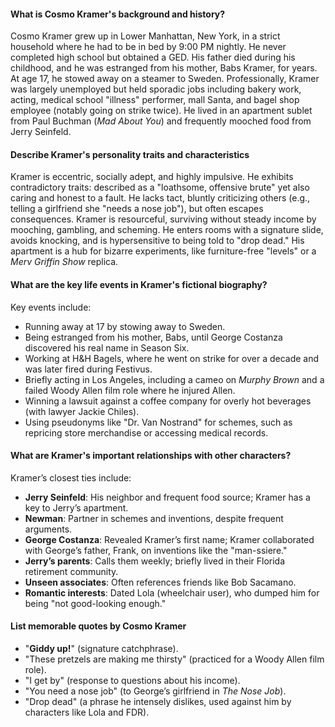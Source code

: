 #### What is Cosmo Kramer's background and history?
Cosmo Kramer grew up in Lower Manhattan, New York, in a strict household where he had to be in bed by 9:00 PM nightly. He never completed high school but obtained a GED. His father died during his childhood, and he was estranged from his mother, Babs Kramer, for years. At age 17, he stowed away on a steamer to Sweden. Professionally, Kramer was largely unemployed but held sporadic jobs including bakery work, acting, medical school "illness" performer, mall Santa, and bagel shop employee (notably going on strike twice). He lived in an apartment sublet from Paul Buchman (*Mad About You*) and frequently mooched food from Jerry Seinfeld.

#### Describe Kramer's personality traits and characteristics
Kramer is eccentric, socially adept, and highly impulsive. He exhibits contradictory traits: described as a "loathsome, offensive brute" yet also caring and honest to a fault. He lacks tact, bluntly criticizing others (e.g., telling a girlfriend she "needs a nose job"), but often escapes consequences. Kramer is resourceful, surviving without steady income by mooching, gambling, and scheming. He enters rooms with a signature slide, avoids knocking, and is hypersensitive to being told to "drop dead." His apartment is a hub for bizarre experiments, like furniture-free "levels" or a *Merv Griffin Show* replica.

#### What are the key life events in Kramer's fictional biography?
Key events include:  
- Running away at 17 by stowing away to Sweden.  
- Being estranged from his mother, Babs, until George Costanza discovered his real name in Season Six.  
- Working at H&H Bagels, where he went on strike for over a decade and was later fired during Festivus.  
- Briefly acting in Los Angeles, including a cameo on *Murphy Brown* and a failed Woody Allen film role where he injured Allen.  
- Winning a lawsuit against a coffee company for overly hot beverages (with lawyer Jackie Chiles).  
- Using pseudonyms like "Dr. Van Nostrand" for schemes, such as repricing store merchandise or accessing medical records.

#### What are Kramer's important relationships with other characters?
Kramer’s closest ties include:  
- **Jerry Seinfeld**: His neighbor and frequent food source; Kramer has a key to Jerry’s apartment.  
- **Newman**: Partner in schemes and inventions, despite frequent arguments.  
- **George Costanza**: Revealed Kramer’s first name; Kramer collaborated with George’s father, Frank, on inventions like the "man-ssiere."  
- **Jerry’s parents**: Calls them weekly; briefly lived in their Florida retirement community.  
- **Unseen associates**: Often references friends like Bob Sacamano.  
- **Romantic interests**: Dated Lola (wheelchair user), who dumped him for being "not good-looking enough."

#### List memorable quotes by Cosmo Kramer
- "**Giddy up!**" (signature catchphrase).  
- "These pretzels are making me thirsty" (practiced for a Woody Allen film role).  
- "I get by" (response to questions about his income).  
- "You need a nose job" (to George’s girlfriend in *The Nose Job*).  
- "Drop dead" (a phrase he intensely dislikes, used against him by characters like Lola and FDR).
